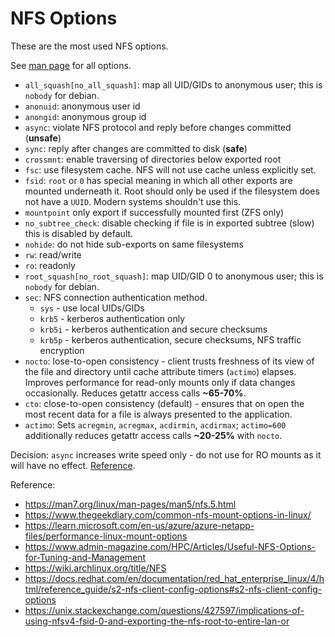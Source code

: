 # NFS Options
These are the most used NFS options.

See [man page](https://man7.org/linux/man-pages/man5/nfs.5.html) for all
options.

* `all_squash[no_all_squash]`: map all UID/GIDs to anonymous user; this is
  `nobody` for debian.
* `anonuid`: anonymous user id
* `anongid`: anonymous group id
* `async`: violate NFS protocol and reply before changes committed (**unsafe**)
* `sync`: reply after changes are committed to disk (**safe**)
* `crossmnt`: enable traversing of directories below exported root
* `fsc`: use filesystem cache. NFS will not use cache unless explicitly set.
* `fsid`: `root` or `0` has special meaning in which all other exports are
  mounted underneath it. Root should only be used if the filesystem does not
  have a `UUID`. Modern systems shouldn't use this.
* `mountpoint` only export if successfully mounted first (ZFS only)
* `no_subtree_check`: disable checking if file is in exported subtree (slow)
  this is disabled by default.
* `nohide`: do not hide sub-exports on same filesystems
* `rw`: read/write
* `ro`: readonly
* `root_squash[no_root_squash]`: map UID/GID 0 to anonymous user; this is
  `nobody` for debian.
* `sec`: NFS connection authentication method.
  * `sys` - use local UIDs/GIDs
  * `krb5` - kerberos authentication only
  * `krb5i` - kerberos authentication and secure checksums
  * `krb5p` - kerberos authentication, secure checksums, NFS traffic encryption
* `nocto`: lose-to-open consistency - client trusts freshness of its view of
  the file and directory until cache attribute timers (`actimo`) elapses.
  Improves performance for read-only mounts only if data changes occasionally.
  Reduces getattr access calls **~65-70%**.
* `cto`: close-to-open consistency (default) - ensures that on open the most
  recent data for a file is always presented to the application.
* `actimo`: Sets `acregmin`, `acregmax`, `acdirmin`, `acdirmax`; `actimo=600`
  additionally reduces getattr access calls **~20-25%** with `nocto`.

Decision: `async` increases write speed only - do not use for RO mounts as it
    will have no effect. [Reference](https://hardforum.com/threads/nfs-and-async.1893929/).

Reference:
* https://man7.org/linux/man-pages/man5/nfs.5.html
* https://www.thegeekdiary.com/common-nfs-mount-options-in-linux/
* https://learn.microsoft.com/en-us/azure/azure-netapp-files/performance-linux-mount-options
* https://www.admin-magazine.com/HPC/Articles/Useful-NFS-Options-for-Tuning-and-Management
* https://wiki.archlinux.org/title/NFS
* https://docs.redhat.com/en/documentation/red_hat_enterprise_linux/4/html/reference_guide/s2-nfs-client-config-options#s2-nfs-client-config-options
* https://unix.stackexchange.com/questions/427597/implications-of-using-nfsv4-fsid-0-and-exporting-the-nfs-root-to-entire-lan-or
